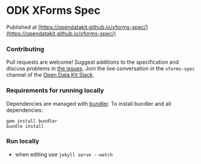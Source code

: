 ODK XForms Spec
===========

Published at [https://opendatakit.github.io/xforms-spec/](https://opendatakit.github.io/xforms-spec/)

### Contributing
Pull requests are welcome! Suggest additions to the specification and discuss problems in [the issues](https://github.com/opendatakit/xforms-spec/issues). Join the live conversation in the `xforms-spec` channel of the [Open Data Kit Slack](http://slack.opendatakit.org/).

### Requirements for running locally

Dependencies are managed with [bundler](https://bundler.io).  To install bundler and all dependencies:

	gem install bundler
	bundle install

### Run locally
* when editing use `jekyll serve --watch`

